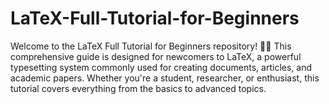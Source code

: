 # LaTeX-Full-Tutorial-for-Beginners
Welcome to the LaTeX Full Tutorial for Beginners repository! 📄✨  This comprehensive guide is designed for newcomers to LaTeX, a powerful typesetting system commonly used for creating documents, articles, and academic papers. Whether you're a student, researcher, or enthusiast, this tutorial covers everything from the basics to advanced topics.

